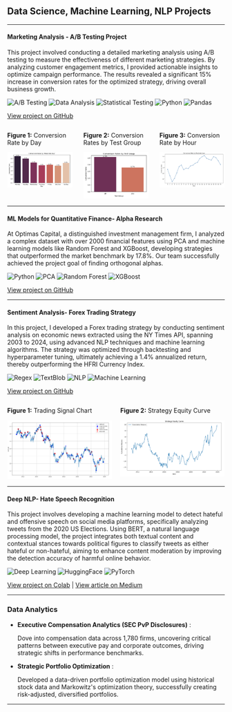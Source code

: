 ## Data Science, Machine Learning, NLP Projects 

---

#### Marketing Analysis - A/B Testing Project

This project involved conducting a detailed marketing analysis using A/B testing to measure the effectiveness of different marketing strategies. By analyzing customer engagement metrics, I provided actionable insights to optimize campaign performance. The results revealed a significant 15% increase in conversion rates for the optimized strategy, driving overall business growth.

![A/B Testing](https://img.shields.io/badge/A/B_Testing-lightgrey?style=flat-square)
![Data Analysis](https://img.shields.io/badge/Data_Analysis-lightgrey?style=flat-square)
![Statistical Testing](https://img.shields.io/badge/Statistical_Testing-lightgrey?style=flat-square)
![Python](https://img.shields.io/badge/Python-lightgrey?style=flat-square)
![Pandas](https://img.shields.io/badge/Pandas-lightgrey?style=flat-square)

[View project on GitHub](https://github.com/athk13/Marketing-Analysis-AB-Testing)

<div style="display: flex; justify-content: space-between; align-items: flex-start; flex-wrap: nowrap;">
  <div style="width: 30%; padding-right: 10px;">
    <p><strong>Figure 1:</strong> Conversion Rate by Day</p>
    <img src="images/conversion-rate-by-day.png" alt="Conversion Rate by Day" style="width: 100%; height: auto;"/>
  </div>
  <div style="width: 30%; padding-left: 10px; padding-right: 10px;">
    <p><strong>Figure 2:</strong> Conversion Rates by Test Group</p>
    <img src="images/conversion-rates-by-test-group.png" alt="Conversion Rates by Test Group" style="width: 100%; height: auto;"/>
  </div>
  <div style="width: 30%; padding-left: 10px;">
    <p><strong>Figure 3:</strong> Conversion Rate by Hour</p>
    <img src="images/conversion-rate-by-hour.png" alt="Conversion Rate by Hour" style="width: 100%; height: auto;"/>
  </div>
</div>

---
#### ML Models for Quantitative Finance- Alpha Research

At Optimas Capital, a distinguished investment management firm, I analyzed a complex dataset with over 2000 financial features using PCA and machine learning models like Random Forest and XGBoost, developing strategies that outperformed the market benchmark by 17.8%. Our team successfully achieved the project goal of finding orthogonal alphas.

![Python](https://img.shields.io/badge/Python-lightgrey?style=flat-square&logo=python)
![PCA](https://img.shields.io/badge/PCA-lightgrey?style=flat-square)
![Random Forest](https://img.shields.io/badge/Random_Forest-lightgrey?style=flat-square)
![XGBoost](https://img.shields.io/badge/XGBoost-lightgrey?style=flat-square)

[View project on GitHub](https://github.com/athk13/Quantitative-Finance-ML-Model)

---
#### Sentiment Analysis- Forex Trading Strategy

In this project, I developed a Forex trading strategy by conducting sentiment analysis on economic news extracted using the NY Times API, spanning 2003 to 2024, using advanced NLP techniques and machine learning algorithms. The strategy was optimized through backtesting and hyperparameter tuning, ultimately achieving a 1.4% annualized return, thereby outperforming the HFRI Currency Index. 

![Regex](https://img.shields.io/badge/Regex-lightgrey?style=flat-square)
![TextBlob](https://img.shields.io/badge/TextBlob-lightgrey?style=flat-square)
![NLP](https://img.shields.io/badge/NLP-lightgrey?style=flat-square)
![Machine Learning](https://img.shields.io/badge/Machine_Learning-lightgrey?style=flat-square)

[View project on GitHub](https://github.com/athk13/FX-Sentiment-Analysis-Trading-Strategy)

<div style="display: flex; justify-content: space-between; align-items: flex-start; flex-wrap: nowrap;">
  <div style="width: 50%; padding-right: 10px;">
    <p><strong>Figure 1:</strong> Trading Signal Chart</p>
    <img src="images/Screenshot%202024-04-16%20122044.png" alt="Trading Signal Chart" style="width: 100%; height: auto;"/>
  </div>
  <div style="width: 50%; padding-left: 10px;">
    <p><strong>Figure 2:</strong> Strategy Equity Curve</p>
    <img src="images/Screenshot%202024-04-16%20122058.png" alt="Equity Curve" style="width: 100%; height: auto;"/>
  </div>
</div>


---

#### Deep NLP- Hate Speech Recognition

This project involves developing a machine learning model to detect hateful and offensive speech on social media platforms, specifically analyzing tweets from the 2020 US Elections. Using BERT, a natural language processing model, the project integrates both textual content and contextual stances towards political figures to classify tweets as either hateful or non-hateful, aiming to enhance content moderation by improving the detection accuracy of harmful online behavior.

![Deep Learning](https://img.shields.io/badge/Deep_Learning-lightgrey?style=flat-square)
![HuggingFace](https://img.shields.io/badge/HuggingFace-lightgrey?style=flat-square)
![PyTorch](https://img.shields.io/badge/PyTorch-lightgrey?style=flat-square&logo=pytorch)

[View project on Colab](https://colab.research.google.com/drive/1rRiavPZYeSQPbQE0IoRFXuawqtjPFXta?usp=sharing) | [View article on Medium](https://anshrutathakur13.medium.com/decoding-discord-using-ai-to-identify-hate-speech-100e8073d3bf)

---

### Data Analytics

- **Executive Compensation Analytics (SEC PvP Disclosures)** :
  
  Dove into compensation data across 1,780 firms, uncovering critical patterns between executive pay and corporate 
  outcomes, driving strategic shifts in performance benchmarks.
- **Strategic Portfolio Optimization** :
  
  Developed a data-driven portfolio optimization model using historical stock data and Markowitz's optimization theory, 
  successfully creating risk-adjusted, diversified portfolios.
  
---





